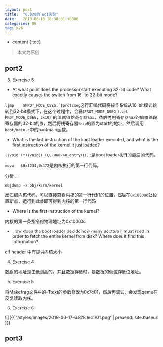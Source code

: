 ```yaml
---
layout: post
title:  "6.828的lec1实验"
date:   2019-06-18 18:38:01 +0800
categories: OS
tag: xv6
---
```


* content
{:toc}


>本文为原创

## port2

3. Exercise 3

+ At what point does the processor start executing 32-bit code? What exactly causes the switch from 16- to 32-bit mode?

`ljmp    $PROT_MODE_CSEG, $protcseg`这行汇编代码将操作系统从16-bit模式跳转到32-bit模式下，在这个过程中，会将`$PROT_MODE_DSEG（.set PROT_MODE_DSEG, 0x10）`的值赋值给寄存器`%ax`，然后再用寄存器`%ax`的值覆盖段寄存器的32-bit的值，然后将栈寄存器`%esp`的置为start的地址，然后调用`boot/main.c`中的bootmain函数。

+ What is the last instruction of the boot loader executed, and what is the first instruction of the kernel it just loaded?

`((void (*)(void)) (ELFHDR->e_entry))();`是boot loader执行的最后的代码。

`movw   $0x1234,0x472`是内核执行的第一行代码。

分析：

`objdump -x obj/kern/kernel`

反汇编内核代码，可以直接查看内核的第一行代码的位置，然后在`0x10000c`处设置断点，运行到此处即可得到内核的第一行代码

+ Where is the first instruction of the kernel?

内核的第一条指令的物理地址为0x10000c

+ How does the boot loader decide how many sectors it must read in order to fetch the entire kernel from disk? Where does it find this information?

elf header 中有提供内核大小


4. Exercise 4

数组的地址是由低到高的，并且数据存储时，是数据的低位存低位地址。


5. Exercise 5

将Makefrag文件中的-Ttext的参数修改为0x7c01，然后再调试，会发现qemu在反复读取内核。


6. Exercise 6

![]({{ '/styles/images/2019-06-17-6.828 lec1/01.png' | prepend: site.baseurl }})

## port3